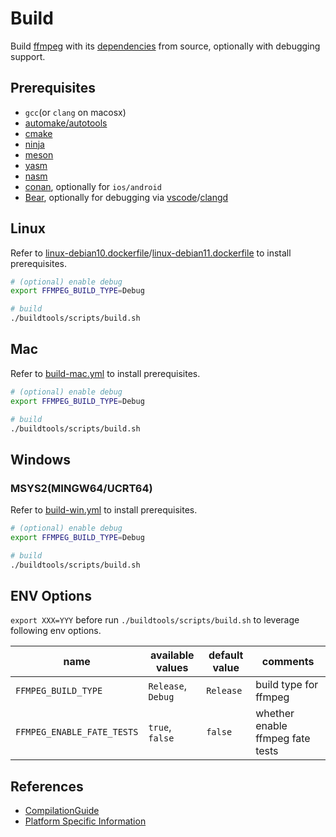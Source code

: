 # Build
Build [ffmpeg](../ffmpeg/) with its [dependencies](../third-party/) from source, optionally with debugging support.     

## Prerequisites

- `gcc`(or `clang` on macosx)
- [automake/autotools](https://www.gnu.org/software/automake/)
- [cmake](https://cmake.org/)
- [ninja](https://ninja-build.org/)
- [meson](https://mesonbuild.com/)
- [yasm](https://yasm.tortall.net/)
- [nasm](https://www.nasm.us/)
- [conan](https://conan.io/), optionally for `ios/android`
- [Bear](https://github.com/rizsotto/Bear), optionally for debugging via [vscode](https://code.visualstudio.com/)/[clangd](https://clangd.llvm.org/)

## Linux
Refer to [linux-debian10.dockerfile](../buildtools/docker/linux-debian10.dockerfile)/[linux-debian11.dockerfile](../buildtools/docker/linux-debian11.dockerfile) to install prerequisites.      

```bash
# (optional) enable debug
export FFMPEG_BUILD_TYPE=Debug

# build 
./buildtools/scripts/build.sh
```

## Mac
Refer to [build-mac.yml](../.github/workflows/build-mac.yml) to install prerequisites.      

```bash
# (optional) enable debug
export FFMPEG_BUILD_TYPE=Debug

# build 
./buildtools/scripts/build.sh
```

## Windows

### MSYS2(MINGW64/UCRT64)
Refer to [build-win.yml](../.github/workflows/build-win.yml) to install prerequisites.      

```bash
# (optional) enable debug
export FFMPEG_BUILD_TYPE=Debug

# build 
./buildtools/scripts/build.sh
```

## ENV Options

`export XXX=YYY` before run `./buildtools/scripts/build.sh` to leverage following env options.          


| name | available values | default value | comments |
| - | - | - | - |
| `FFMPEG_BUILD_TYPE` | `Release`, `Debug` | `Release` | build type for ffmpeg | 
| `FFMPEG_ENABLE_FATE_TESTS` | `true`, `false` | `false` | whether enable ffmpeg fate tests |

## References
- [CompilationGuide](https://trac.ffmpeg.org/wiki/CompilationGuide)
- [Platform Specific Information](https://www.ffmpeg.org/platform.html)

